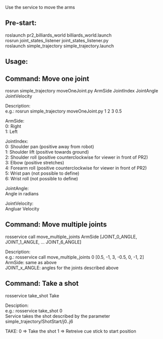 Use the service to move the arms  

Pre-start:  
---------  
roslaunch pr2_billiards_world billiards_world.launch  
rosrun joint_states_listener joint_states_listener.py  
roslaunch simple_trajectory simple_trajectory.launch  

Usage:  
-----  
Command: Move one joint  
---------------------------  
rosrun simple_trajectory moveOneJoint.py ArmSide JointIndex JointAngle JointVelocity
  
Description:  
e.g.: rosrun simple_trajectory moveOneJoint.py 1 2 3 0.5  

ArmSide:  
0: Right  
1: Left  
  
JointIndex:  
0: Shoulder pan (positive away from robot)  
1: Shoulder lift (positive towards ground)  
2: Shoulder roll (positive counterclockwise for viewer in front of PR2)  
3: Elbow (positive stretches)  
4: Forearm roll (positive counterclockwise for viewer in front of PR2)  
5: Wrist pan (not possible to define)  
6: Wrist roll (not possible to define)  


JointAngle:   
Angle in radians  

JointVelocity:  
Angluar Velocity  


Command: Move multiple joints  
---------------------------  
rosservice call move_multiple_joints ArmSide [JOINT_0_ANGLE, JOINT_1_ANGLE, ... JOINT_6_ANGLE]  

Description:  
e.g.: rosservice call move_multiple_joints 0 [0.5, -1, 3, -0.5, 0, -1, 2]  
ArmSide: same as above  
JOINT_x_ANGLE: angles for the joints described above  

  
Command: Take a shot  
---------------------------  
rosservice take_shot Take  

  
Desciption:  
e.g.: rosservice take_shot 0  
Service takes the shot described by the parameter simple_trajectory/ShotStart/j0..j6 


TAKE: 
0 => Take the shot   1 => Retreive cue stick to start position
